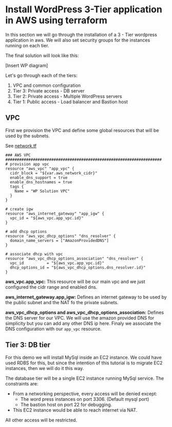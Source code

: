 # Install WordPress 3-Tier application in AWS using terraform

In this section we will go through the installation of a 3 - Tier wordpress application in aws. We will also set security groups for the instances running on each tier.

The final solution will look like this:

[Insert WP diagram]

Let's go through each of the tiers:
1. VPC and common configuration
2. Tier 3: Private access - DB server
3. Tier 2: Private access - Multiple WordPress servers
4. Tier 1: Public access - Load balancer and Bastion host

## VPC
First we provision the VPC and define some global resources that will be used by the subnets.

See [network.tf](../../../terraform/modules/aws_wordpress/network.tf)

```HCL
### AWS VPC ####################################################################
# provision app vpc
resource "aws_vpc" "app_vpc" {
  cidr_block = "${var.aws_network_cidr}"
  enable_dns_support = true
  enable_dns_hostnames = true
  tags {
    Name = "WP Solution VPC"
  }
}

# create igw
resource "aws_internet_gateway" "app_igw" {
  vpc_id = "${aws_vpc.app_vpc.id}"
}

# add dhcp options
resource "aws_vpc_dhcp_options" "dns_resolver" {
  domain_name_servers = ["AmazonProvidedDNS"]
}

# associate dhcp with vpc
resource "aws_vpc_dhcp_options_association" "dns_resolver" {
  vpc_id          = "${aws_vpc.app_vpc.id}"
  dhcp_options_id = "${aws_vpc_dhcp_options.dns_resolver.id}"
}
```

**aws_vpc.app_vpc:** This resource will be our main vpc and we just configured the cidr range and enabled dns.  

**aws_internet_gateway.app_igw:** Defines an internet gateway to be used by the public subnet and the NAT fo the private subnets.  

**aws_vpc_dhcp_options and aws_vpc_dhcp_options_association:** Defines the DNS server for our VPC. We will use the amazon provided DNS for simplicity but you can add any other DNS ip here. Finaly we associate the DNS configuration with our `app_vpc` resource.  

## Tier 3: DB tier

For this demo we will install MySql inside an EC2 instance. We could have used RDBS for this, but since the intention of this tutorial is to migrate EC2 instances, then we will do it this way.

The database tier will be a single EC2 instance running MySql service. The constraints are:

- From a networking perspective, every access will be denied except:
    - The word press instances on port 3306. (Default mysql port)
    - The bastion host on port 22 for debugging.
- This EC2 instance would be able to reach internet via NAT.

All other access will be restricted.


